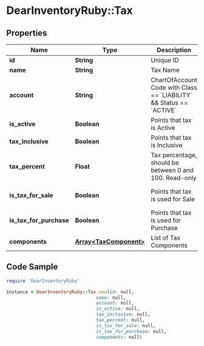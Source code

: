 # DearInventoryRuby::Tax

## Properties

Name | Type | Description | Notes
------------ | ------------- | ------------- | -------------
**id** | **String** | Unique ID | [optional] 
**name** | **String** | Tax Name | 
**account** | **String** | ChartOfAccount Code with Class &#x3D;&#x3D; &#x60;LIABILITY&#x60; &amp;&amp; Status &#x3D;&#x3D; &#x60;ACTIVE&#x60; | 
**is_active** | **Boolean** | Points that tax is Active | [default to true]
**tax_inclusive** | **Boolean** | Points that tax is Inclusive | [default to true]
**tax_percent** | **Float** | Tax percentage, should be between 0 and 100. Read-only | [optional] 
**is_tax_for_sale** | **Boolean** | Points that tax is used for Sale | [optional] [default to true]
**is_tax_for_purchase** | **Boolean** | Points that tax is used for Purchase | [optional] [default to true]
**components** | [**Array&lt;TaxComponent&gt;**](TaxComponent.md) | List of Tax Components | [optional] 

## Code Sample

```ruby
require 'DearInventoryRuby'

instance = DearInventoryRuby::Tax.new(id: null,
                                 name: null,
                                 account: null,
                                 is_active: null,
                                 tax_inclusive: null,
                                 tax_percent: null,
                                 is_tax_for_sale: null,
                                 is_tax_for_purchase: null,
                                 components: null)
```


